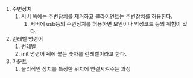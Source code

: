 1. 주변장치
   1. 서버 쪽에는 주변장치를 제거하고 클라이언트는 주변장치를 허용한다.
      1. 서버에 usb등의 주변장치를 허용하면 보안이나 악성코드 등의 위험이 있다.
2. 런레벨 명령어
   1. 런레벨
   2. init 명령어 뒤에 붙는 숫자를 런레벨이라고 한다.
3. 마운트
   1. 물리적인 장치를 특정한 위치에 연결시켜주는 과정